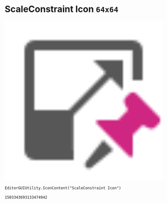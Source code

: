 # ScaleConstraint Icon `64x64`
<img src="/img/ScaleConstraint%20Icon.png" width=512 height=512>

``` CSharp
EditorGUIUtility.IconContent("ScaleConstraint Icon")
```
```
1503343693133474942
```
